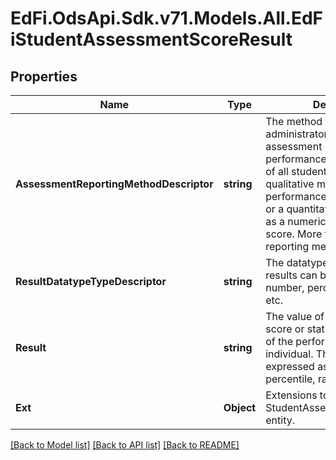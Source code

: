 # EdFi.OdsApi.Sdk.v71.Models.All.EdFiStudentAssessmentScoreResult

## Properties

Name | Type | Description | Notes
------------ | ------------- | ------------- | -------------
**AssessmentReportingMethodDescriptor** | **string** | The method that the administrator of the assessment uses to report the performance and achievement of all students. It may be a qualitative method such as performance level descriptors or a quantitative method such as a numerical grade or cut score. More than one type of reporting method may be used. | 
**ResultDatatypeTypeDescriptor** | **string** | The datatype of the result. The results can be expressed as a number, percentile, range, level, etc. | 
**Result** | **string** | The value of a meaningful raw score or statistical expression of the performance of an individual. The results can be expressed as a number, percentile, range, level, etc. | 
**Ext** | **Object** | Extensions to the StudentAssessmentScoreResult entity. | [optional] 

[[Back to Model list]](../README.md#documentation-for-models) [[Back to API list]](../README.md#documentation-for-api-endpoints) [[Back to README]](../README.md)

